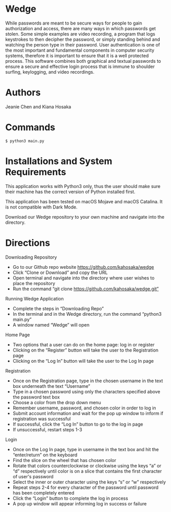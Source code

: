 # Wedge
While passwords are meant to be secure ways for people to gain authorization and access, there are many ways in which passwords get stolen. Some simple examples are video recording, a program that logs keystrokes to then decipher the password, or simply standing behind and watching the person type in their password. User authentication is one of the most important and fundamental components in computer security systems, therefore it is important to ensure that it is a well protected process. This software combines both graphical and textual passwords to ensure a secure and effective login process that is immune to shoulder surfing, keylogging, and video recordings.

# Authors
Jeanie Chen and Kiana Hosaka

# Commands
```
$ python3 main.py

```

# Installations and System Requirements
This application works with Python3 only, thus the user should make sure their machine has the correct version of Python installed first.

This application has been tested on macOS Mojave and macOS Catalina. It is not compatible with Dark Mode.

Download our Wedge repository to your own machine and navigate into the directory.

# Directions
Downloading Repository
- Go to our Github repo website https://github.com/kahosaka/wedge
- Click “Clone or Download” and copy the URL
- Open terminal and navigate into the directory where user wishes to place the repository
- Run the command “git clone https://github.com/kahosaka/wedge.git”

Running Wedge Application
- Complete the steps in “Downloading Repo”
- In the terminal and in the Wedge directory, run the command “python3 main.py”
- A window named “Wedge” will open

Home Page
- Two options that a user can do on the home page: log in or register
- Clicking on the “Register” button will take the user to the Registration page
- Clicking on the “Log In” button will take the user to the Log In page

Registration
- Once on the Registration page, type in the chosen username in the text box underneath the text “Username”
- Type in a chosen password using only the characters specified above the password text box
- Choose a color from the drop down menu
- Remember username, password, and chosen color in order to log in
- Submit account information and wait for the pop up window to inform if registration was successful
- If successful, click the “Log In” button to go to the log in page
- If unsuccessful, restart steps 1-3

Login
- Once on the Log In page, type in username in the text box and hit the “enter/return” on the keyboard
- Find the slice on the wheel that has chosen color
- Rotate that colors counterclockwise or clockwise using the keys “a” or “d” respectively until color is on a slice that contains the first character of user's password
- Select the inner or outer character using the keys “s” or “w” respectively
- Repeat steps 2-4 for every character of the password until password has been completely entered
- Click the “Login” button to complete the log in process
- A pop up window will appear informing log in success or failure
